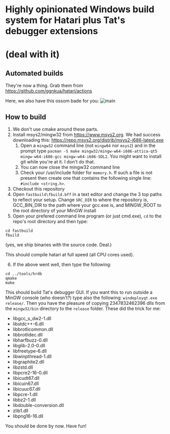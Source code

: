 # Highly opinionated Windows build system for Hatari plus Tat's debugger extensions
# (deal with it)

## Automated builds

They're now a thing. Grab them from https://github.com/ggnkua/hatari/actions

Here, we also have this ossom bade for you: ![main](https://github.com/ggnkua/hatari/workflows/main/badge.svg)

## How to build

1. We don't use cmake around these parts.
1. Install msys2/mingw32 from https://www.msys2.org. We had success downloading this:
https://repo.msys2.org/distrib/msys2-i686-latest.exe
   1. Open a ```mingw32``` command line (not ```mingw64``` nor ```msys2```) and
in the prompt type ```pacman -S make mingw32/mingw-w64-i686-attica-qt5
mingw-w64-i686-gcc mingw-w64-i686-SDL2```. You might want to install git while
you're at it. I don't do that.
   1. You can now close the mingw32 command line
   1. Check your /usr/include folder for ```memory.h```. If such a file is not present then create one that contains the following single line: ```#include <string.h>```.
1. Checkout this repository
1. Open ```fastbuild\fbuild.bff``` in a text editor and change the 3 top
paths to reflect your setup. Change ```SRC_DIR``` to where the repository is,
GCC_BIN_DIR to the path where your gcc.exe is, and MINGW_ROOT to the root directory
of your MinGW install
1. Open your prefered command line program (or just cmd.exe), ```cd``` to the repo's root directory and then type:
```
cd fastbuild
fbuild
```
(yes, we ship binaries with the source code. Deal.)

This should compile hatari at full speed (all CPU cores used).

6. If the above went well, then type the following:
```
cd ../tools/hrdb
qmake
make
```
This should build Tat's debugger GUI. If you want this to run outside a MinGW 
console (who doesn't?) type also the following: ```windeployqt.exe
release/```. Then you have the pleasure of copying 2347832462396 dlls from the
```mingw32/bin``` directory to the ```release``` folder. These did the trick
for me:
   * libgcc_s_dw2-1.dll
   * libstdc++-6.dll
   * libbrotlicommon.dll
   * libbrotlidec.dll
   * libharfbuzz-0.dll
   * libglib-2.0-0.dll
   * libfreetype-6.dll
   * libwinpthread-1.dll
   * libgraphite2.dll
   * libzstd.dll
   * libpcre2-16-0.dll
   * libicudt67.dll
   * libicuin67.dll
   * libicuuc67.dll
   * libpcre-1.dll
   * libbz2-1.dll
   * libdouble-conversion.dll
   * zlib1.dll
   * libpng16-16.dll

You should be done by now. Have fun!

